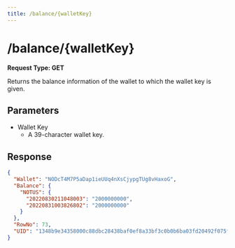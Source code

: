 ```yaml
---
title: /balance/{walletKey}
---
```


# /balance/{walletKey}

**Request Type: GET**

Returns the balance information of the wallet to which the wallet key is given.

## Parameters

- Wallet Key
  - A 39-character wallet key.

## Response

```json
{
  "Wallet": "NODcT4M7P5aDap1ieUUq4nXsCjypgTUg8vHaxoG",
  "Balance": {
    "NOTUS": {
      "20220830211048003": "2000000000",
      "20220831003826802": "2000000000"
    }
  },
  "RowNo": 73,
  "UID": "1348b9e34358000c88dbc28438baf0ef8a33bf3c0b0b6ba03fd20492f075f1347d3bc842bca8c5ea1dd1c63a88"
}
```

